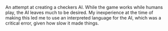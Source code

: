 An attempt at creating a checkers AI. While the game works while humans play, the AI leaves much to be desired. My inexperience at the time of making this led me to use an interpreted language for the AI, which was a critical error, given how slow it made things.

